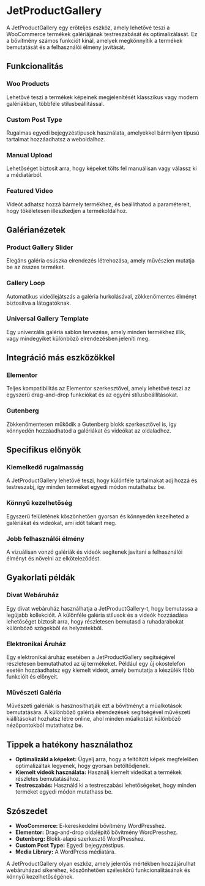 # JetProductGallery

A JetProductGallery egy erőteljes eszköz, amely lehetővé teszi a WooCommerce termékek galériájának testreszabását és optimalizálását. Ez a bővítmény számos funkciót kínál, amelyek megkönnyítik a termékek bemutatását és a felhasználói élmény javítását.

## Funkcionalitás

### Woo Products
Lehetővé teszi a termékek képeinek megjelenítését klasszikus vagy modern galériákban, többféle stílusbeállítással.

### Custom Post Type
Rugalmas egyedi bejegyzéstípusok használata, amelyekkel bármilyen típusú tartalmat hozzáadhatsz a weboldalhoz.

### Manual Upload
Lehetőséget biztosít arra, hogy képeket tölts fel manuálisan vagy válassz ki a médiatárból.

### Featured Video
Videót adhatsz hozzá bármely termékhez, és beállíthatod a paramétereit, hogy tökéletesen illeszkedjen a termékoldalhoz.

## Galérianézetek

### Product Gallery Slider
Elegáns galéria csúszka elrendezés létrehozása, amely művészien mutatja be az összes terméket.

### Gallery Loop
Automatikus videólejátszás a galéria hurkolásával, zökkenőmentes élményt biztosítva a látogatóknak.

### Universal Gallery Template
Egy univerzális galéria sablon tervezése, amely minden termékhez illik, vagy mindegyiket különböző elrendezésben jeleníti meg.

## Integráció más eszközökkel

### Elementor
Teljes kompatibilitás az Elementor szerkesztővel, amely lehetővé teszi az egyszerű drag-and-drop funkciókat és az egyéni stílusbeállításokat.

### Gutenberg
Zökkenőmentesen működik a Gutenberg blokk szerkesztővel is, így könnyedén hozzáadhatod a galériákat és videókat az oldaladhoz.

## Specifikus előnyök

### Kiemelkedő rugalmasság
A JetProductGallery lehetővé teszi, hogy különféle tartalmakat adj hozzá és testreszabj, így minden terméket egyedi módon mutathatsz be. 

### Könnyű kezelhetőség
Egyszerű felületének köszönhetően gyorsan és könnyedén kezelheted a galériákat és videókat, ami időt takarít meg.

### Jobb felhasználói élmény
A vizuálisan vonzó galériák és videók segítenek javítani a felhasználói élményt és növelni az elköteleződést.

## Gyakorlati példák

### Divat Webáruház
Egy divat webáruház használhatja a JetProductGallery-t, hogy bemutassa a legújabb kollekcióit. A különféle galéria stílusok és a videók hozzáadása lehetőséget biztosít arra, hogy részletesen bemutasd a ruhadarabokat különböző szögekből és helyzetekből.

### Elektronikai Áruház
Egy elektronikai áruház esetében a JetProductGallery segítségével részletesen bemutathatod az új termékeket. Például egy új okostelefon esetén hozzáadhatsz egy kiemelt videót, amely bemutatja a készülék főbb funkcióit és előnyeit.

### Művészeti Galéria
Művészeti galériák is hasznosíthatják ezt a bővítményt a műalkotások bemutatására. A különböző galéria elrendezések segítségével művészeti kiállításokat hozhatsz létre online, ahol minden műalkotást különböző nézőpontokból mutathatsz be.

## Tippek a hatékony használathoz

- **Optimalizáld a képeket:** Ügyelj arra, hogy a feltöltött képek megfelelően optimalizáltak legyenek, hogy gyorsan betöltődjenek.
- **Kiemelt videók használata:** Használj kiemelt videókat a termékek részletes bemutatásához.
- **Testreszabás:** Használd ki a testreszabási lehetőségeket, hogy minden terméket egyedi módon mutathass be.

## Szószedet

- **WooCommerce:** E-kereskedelmi bővítmény WordPresshez.
- **Elementor:** Drag-and-drop oldalépítő bővítmény WordPresshez.
- **Gutenberg:** Blokk-alapú szerkesztő WordPresshez.
- **Custom Post Type:** Egyedi bejegyzéstípus.
- **Media Library:** A WordPress médiatára.

A JetProductGallery olyan eszköz, amely jelentős mértékben hozzájárulhat webáruházad sikeréhez, köszönhetően széleskörű funkcionalitásának és könnyű kezelhetőségének.